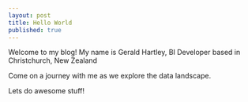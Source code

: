 ```yaml
---
layout: post
title: Hello World
published: true
---
```

Welcome to my blog! My name is Gerald Hartley, BI Developer based in Christchurch, New Zealand

Come on a journey with me as we explore the data landscape.

Lets do awesome stuff!